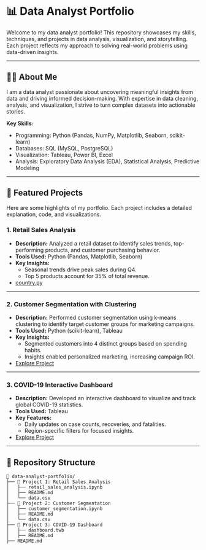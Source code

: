 # 📊 Data Analyst Portfolio

Welcome to my data analyst portfolio! This repository showcases my skills, techniques, and projects in data analysis, visualization, and storytelling. Each project reflects my approach to solving real-world problems using data-driven insights.

---

## 🧑‍💻 About Me

I am a data analyst passionate about uncovering meaningful insights from data and driving informed decision-making. With expertise in data cleaning, analysis, and visualization, I strive to turn complex datasets into actionable stories.

**Key Skills:**
- Programming: Python (Pandas, NumPy, Matplotlib, Seaborn, scikit-learn)
- Databases: SQL (MySQL, PostgreSQL)
- Visualization: Tableau, Power BI, Excel
- Analysis: Exploratory Data Analysis (EDA), Statistical Analysis, Predictive Modeling

---

## 🌟 Featured Projects

Here are some highlights of my portfolio. Each project includes a detailed explanation, code, and visualizations.

### **1. Retail Sales Analysis**
- **Description:** Analyzed a retail dataset to identify sales trends, top-performing products, and customer purchasing behavior.
- **Tools Used:** Python (Pandas, Matplotlib, Seaborn)
- **Key Insights:** 
  - Seasonal trends drive peak sales during Q4.
  - Top 5 products account for 35% of total revenue.
- [country.py](#)  

---

### **2. Customer Segmentation with Clustering**
- **Description:** Performed customer segmentation using k-means clustering to identify target customer groups for marketing campaigns.
- **Tools Used:** Python (scikit-learn), Tableau
- **Key Insights:**
  - Segmented customers into 4 distinct groups based on spending habits.
  - Insights enabled personalized marketing, increasing campaign ROI.
- [Explore Project](#)

---

### **3. COVID-19 Interactive Dashboard**
- **Description:** Developed an interactive dashboard to visualize and track global COVID-19 statistics.
- **Tools Used:** Tableau
- **Key Features:**
  - Daily updates on case counts, recoveries, and fatalities.
  - Region-specific filters for focused insights.
- [Explore Project](#)

---

## 📂 Repository Structure

```plaintext
📁 data-analyst-portfolio/
├── 📂 Project 1: Retail Sales Analysis
│   ├── retail_sales_analysis.ipynb
│   ├── README.md
│   └── data.csv
├── 📂 Project 2: Customer Segmentation
│   ├── customer_segmentation.ipynb
│   ├── README.md
│   └── data.csv
├── 📂 Project 3: COVID-19 Dashboard
│   ├── dashboard.twb
│   ├── README.md
├── README.md
